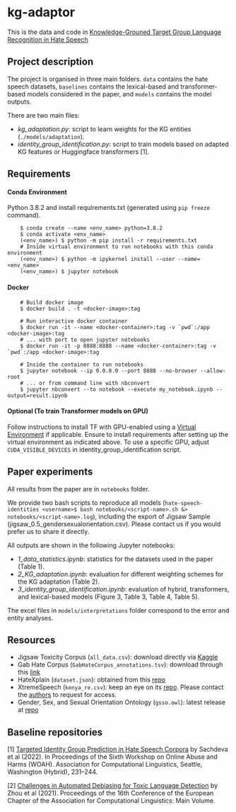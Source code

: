 # kg-adaptor

This is the data and code in [Knowledge-Grouned Target Group Language Recognition in Hate Speech]()

## Project description

The project is organised in three main folders. `data` contains the hate speech datasets, `baselines` contains the lexical-based and transformer-based models 
considered in the paper, and `models` contains the model outputs.

There are two main files:
- *kg_adaptation.py*: script to learn weights for the KG entities (`./models/adaptation`).
- *identity_group_identification.py*: script to train models based on adapted KG features or Huggingface transformers [1].

## Requirements

#### Conda Environment
Python 3.8.2 and install requirements.txt (generated using `pip freeze` command).
```commandline
    $ conda create --name <env_name> python=3.8.2
    $ conda activate <env_name>
    (<env_name>) $ python -m pip install -r requirements.txt
    # Inside virtual environment to run notebooks with this conda environment
    (<env_name>) $ python -m ipykernel install --user --name=<env_name>
    (<env_name>) $ jupyter notebook
```

#### Docker
```commandline
    # Build docker image
    $ docker build . -t <docker-image>:tag

    # Run interactive docker container
    $ docker run -it --name <docker-container>:tag -v `pwd`:/app <docker-image>:tag
    # ... with port to open jupyter notebooks
    $ docker run -it -p 8888:8888 --name <docker-container>:tag -v `pwd`:/app <docker-image>:tag

    # Inside the container to run notebooks
    $ jupyter notebook --ip 0.0.0.0 --port 8888 --no-browser --allow-root
    # ... or from command line with nbconvert
    $ jupyter nbconvert --to notebook --execute my_notebook.ipynb --output=result.ipynb
```
#### Optional (To train Transformer models on GPU)

Follow instructions to install TF with GPU-enabled using a [Virtual Environment](https://www.tensorflow.org/install/pip) if applicable. Ensure to install requirements after setting up the virtual environment as indicated above. To use a specific GPU, adjust `CUDA_VISIBLE_DEVICES` in identity_group_identification script.

## Paper experiments

All results from the paper are in `notebooks` folder. 

We provide two bash scripts to reproduce all models (`hate-speech-identities <username>$ bash notebooks/<script-name>.sh &> notebooks/<script-name>.log`), including the export of Jigsaw Sample (jigsaw_0.5_gendersexualorientation.csv). Please contact us if you would prefer us to share it directly. 

All outputs are shown in the following Jupyter notebooks:
- *1_data_statistics.ipynb*: statistics for the datasets used in the paper (Table 1).
- *2_KG_adaptation.ipynb*: evaluation for different weighting schemes for the KG adaptation (Table 2).
- *3_identity_group_identification.ipynb*: evaluation of hybrid, transformers, and lexical-based models (Figure 3, 
Table 3, Table 4, Table 5).

The excel files in `models/interpretations` folder correspond to the error and entity analyses.

## Resources

- Jigsaw Toxicity Corpus (`all_data.csv`): download directly via [Kaggle](https://www.kaggle.com/c/jigsaw-unintended-bias-in-toxicity-classification/data?select=all_data.csv) 
- Gab Hate Corpus (`GabHateCorpus_annotations.tsv`): download through this [link](https://osf.io/edua3/)
- HateXplain (`dataset.json`): obtained from this [repo](https://github.com/hate-alert/HateXplain/tree/master/Data)
- XtremeSpeech (`kenya_re.csv`): keep an eye on its [repo](https://github.com/antmarakis/xtremespeech). Please contact the [authors](mailto:antmarakis@cis.lmu.de) to request for access.
- Gender, Sex, and Sexual Orientation Ontology (`gsso.owl`): latest release at [repo](https://github.com/Superraptor/GSSO)

## Baseline repositories

[1] [Targeted Identity Group Prediction in Hate Speech Corpora](https://github.com/dlab-projects/hate_target) by 
Sachdeva et al (2022). In Proceedings of the Sixth Workshop on Online Abuse and Harms (WOAH). Association for 
Computational Linguistics, Seattle, Washington (Hybrid), 231–244.

[2] [Challenges in Automated Debiasing for Toxic Language Detection](https://github.com/XuhuiZhou/Toxic_Debias/tree/main/data) 
by Zhou et al (2021). Proceedings of the 16th Conference of the European Chapter of the Association for Computational 
Linguistics: Main Volume.



